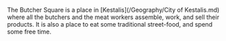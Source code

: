 The Butcher Square is a place in [Kestalis](/Geography/City of Kestalis.md) where all the butchers and the 
meat workers assemble, work, and sell their products. It is also a place to eat some traditional street-food, and spend some free time.
